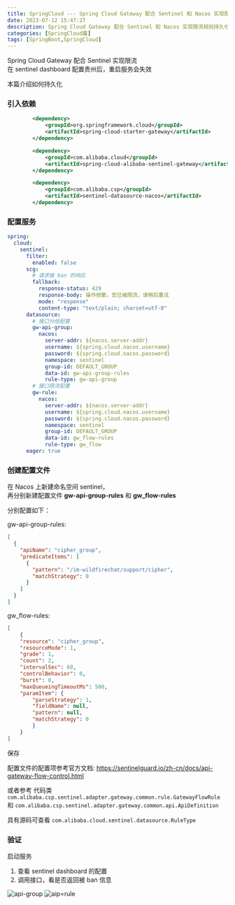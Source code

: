 ```yaml
---
title: SpringCloud --- Spring Cloud Gateway 配合 Sentinel 和 Nacos 实现限流规则持久化
date: 2023-07-12 15:47:27
description: Spring Cloud Gateway 配合 Sentinel 和 Nacos 实现限流规则持久化
categories: [SpringCloud篇]
tags: [SpringBoot,SpringCloud]
---
```


<!-- more -->
Spring Cloud Gateway 配合 Sentinel 实现限流  
在 sentinel dashboard 配置贵州后，重启服务会失效

本篇介绍如何持久化

### 引入依赖
```xml
        <dependency>
            <groupId>org.springframework.cloud</groupId>
            <artifactId>spring-cloud-starter-gateway</artifactId>
        </dependency>

        <dependency>
            <groupId>com.alibaba.cloud</groupId>
            <artifactId>spring-cloud-alibaba-sentinel-gateway</artifactId>
        </dependency>

        <dependency>
            <groupId>com.alibaba.csp</groupId>
            <artifactId>sentinel-datasource-nacos</artifactId>
        </dependency>
```

### 配置服务
```yaml
spring:
  cloud:
    sentinel:
      filter:
        enabled: false
      scg:
        # 请求被 ban 的响应
        fallback:
          response-status: 429
          response-body: 操作频繁，您已被限流，请稍后重试
          mode: "response"
          content-type: "text/plain; charset=utf-8"
      datasource:
        # 接口分组配置
        gw-api-group:
          nacos:
            server-addr: ${nacos.server-addr}
            username: ${spring.cloud.nacos.username}
            password: ${spring.cloud.nacos.password}
            namespace: sentinel
            group-id: DEFAULT_GROUP
            data-id: gw-api-group-rules
            rule-type: gw-api-group
        # 接口限流配置
        gw-rule:
          nacos:
            server-addr: ${nacos.server-addr}
            username: ${spring.cloud.nacos.username}
            password: ${spring.cloud.nacos.password}
            namespace: sentinel
            group-id: DEFAULT_GROUP
            data-id: gw_flow-rules
            rule-type: gw_flow
      eager: true
```

### 创建配置文件
在 Nacos 上新建命名空间 sentinel，  
再分别新建配置文件 **gw-api-group-rules** 和 **gw_flow-rules**

分别配置如下：

gw-api-group-rules:

```json
[
  {
    "apiName": "cipher_group",
    "predicateItems": [
      {
        "pattern": "/im-wildfirechat/support/cipher",
        "matchStrategy": 0
      }
    ]
  }
]
```

gw_flow-rules:

```json
[
    {
    "resource": "cipher_group",
    "resourceMode": 1,
    "grade": 1,
    "count": 2,
    "intervalSec": 60,
    "controlBehavior": 0,
    "burst": 0,
    "maxQueueingTimeoutMs": 500,
    "paramItem": {
        "parseStrategy": 1,
        "fieldName": null,
        "pattern": null,
        "matchStrategy": 0
        }
    }
]
```

保存

配置文件的配置项参考官方文档: https://sentinelguard.io/zh-cn/docs/api-gateway-flow-control.html

或者参考 代码类 `com.alibaba.csp.sentinel.adapter.gateway.common.rule.GatewayFlowRule` 和 `com.alibaba.csp.sentinel.adapter.gateway.common.api.ApiDefinition`

具有源码可查看 `com.alibaba.cloud.sentinel.datasource.RuleType`

### 验证
启动服务
1. 查看 sentinel dashboard 的配置
2. 调用接口，看是否返回被 ban 信息

![api-group](http://image.joylau.cn/blog/spring-cloud-gateway-sentinel-nacos-api-group.png)
![aip=rule](http://image.joylau.cn/blog/spring-cloud-gateway-sentinel-nacos-rule.png)
